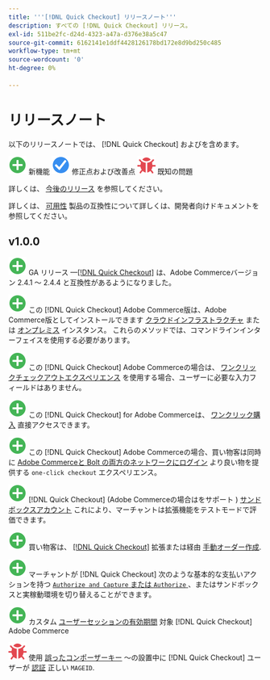 ```yaml
---
title: '''[!DNL Quick Checkout] リリースノート'''
description: すべての [!DNL Quick Checkout] リリース。
exl-id: 511be2fc-d24d-4323-a47a-d376e38a5c47
source-git-commit: 6162141e1ddf4428126178bd172e8d9bd250c485
workflow-type: tm+mt
source-wordcount: '0'
ht-degree: 0%

---
```


# リリースノート

以下のリリースノートでは、 [!DNL Quick Checkout] およびを含めます。

![新規](../assets/new.svg) 新機能
![修正された問題](../assets/fix.svg) 修正点および改善点
![既知の問題](../assets/bug.svg) 既知の問題

詳しくは、 [今後のリリース](https://devdocs.magento.com/release/) を参照してください。

詳しくは、 [可用性](https://devdocs.magento.com/release/availability.html) 製品の互換性について詳しくは、開発者向けドキュメントを参照してください。

## v1.0.0

![新規](../assets/new.svg)<!-- Issue BOLT-341 --> GA リリース —[[!DNL Quick Checkout]](https://marketplace.magento.com/magento-quick-checkout.html) は、Adobe Commerceバージョン 2.4.1 ～ 2.4.4 と互換性があるようになりました。

![新規](../assets/new.svg)<!-- Issue BOLT-340 --> この [!DNL Quick Checkout] Adobe Commerce版は、Adobe Commerce版としてインストールできます [クラウドインフラストラクチャ](install.md#adobe-commerce-on-cloud-infrastructure) または [オンプレミス](install.md#on-premises) インスタンス。 これらのメソッドでは、コマンドラインインターフェイスを使用する必要があります。

![新規](../assets/new.svg)<!-- Issue BOLT-1 --> この [!DNL Quick Checkout] Adobe Commerceの場合は、 [ワンクリックチェックアウトエクスペリエンス](overview.md) を使用する場合、ユーザーに必要な入力フィールドはありません。

![新規](../assets/new.svg)<!-- Issue BOLT-1 --> この [!DNL Quick Checkout] for Adobe Commerceは、 [ワンクリック購入](checkout-flow.md) 直接アクセスできます。

![新規](../assets/new.svg)<!-- Issue BOLT-1 --> この [!DNL Quick Checkout] Adobe Commerceの場合、買い物客は同時に [Adobe Commerceと Bolt の両方のネットワークにログイン](checkout-flow.md/#quick-checkout-use-cases) より良い物を提供する `one-click checkout` エクスペリエンス。

![新規](../assets/new.svg)<!-- Issue BOLT-218 --> [!DNL Quick Checkout] (Adobe Commerceの場合はをサポート ) [サンドボックスアカウント](testing.md#testing-in-sandbox) これにより、マーチャントは拡張機能をテストモードで評価できます。

![新規](../assets/new.svg)<!-- Issue BOLT-780 --> 買い物客は、 [[!DNL Quick Checkout]](checkout-page.md) 拡張または経由 [手動オーダー作成](create-order-admin.md).

![新規](../assets/new.svg)<!-- Issue BOLT-666 --> マーチャントが [!DNL Quick Checkout] 次のような基本的な支払いアクションを持つ [`Authorize and Capture` または `Authorize` ](onboarding.md#complete-admin-configuration)、またはサンドボックスと実稼動環境を切り替えることができます。

![新規](../assets/new.svg)<!-- Issue BOLT-288 --> カスタム [ユーザーセッションの有効期間](user-session-lifetime.md) 対象 [!DNL Quick Checkout] Adobe Commerce

![既知の問題](../assets/bug.svg)<!-- Issue BOLT-342 --> 使用 [誤ったコンポーザーキー](https://support.magento.com/hc/en-us/articles/6909450342541) ～の設置中に [!DNL Quick Checkout] ユーザーが [認証](https://devdocs.magento.com/guides/v2.4/install-gde/prereq/connect-auth.html) 正しい `MAGEID`.
